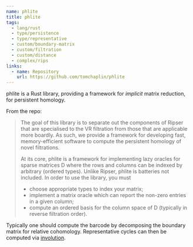 ```yaml
---
name: phlite
title: phlite
tags:
  - lang/rust
  - type/persistence
  - type/representative
  - custom/boundary-matrix
  - custom/filtration
  - custom/distance
  - complex/rips
links:
  - name: Repository
    url: https://github.com/tomchaplin/phlite
---
```

phlite is a Rust library, providing a framework for _implicit_ matrix reduction, for persistent homology.

From the repo:
> The goal of this library is to separate out the components of Ripser that are specialised to the VR filtration from those that are applicable more boardly.
> As such, we provide a framework for developing fast, memory-efficient software to compute the persistent homology of novel filtrations.
> 
> At its core, phlite is a framework for implementing lazy oracles for sparse matrices D
> where the rows and columns can be indexed by arbitrary (ordered types). Unlike Ripser, phlite is batteries not included. In order to use the library, you must
> * choose appropriate types to index your matrix;    
> * implement a matrix oracle which can report the non-zero entries in a given column;
> * compute an ordered basis for the column space of D (typically in reverse filtration order).

Typically one should compute the barcode by decomposing the boundary matrix for relative cohomology.
Representative cycles can then be computed via [involution](https://arxiv.org/abs/2105.03629).
